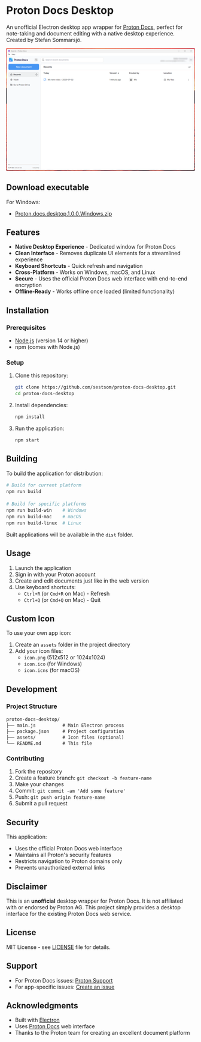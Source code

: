# Proton Docs Desktop

An unofficial Electron desktop app wrapper for [Proton Docs](https://docs.proton.me), perfect for note-taking and document editing with a native desktop experience.
Created by Stefan Sommarsjö.

![Proton Docs Desktop](screenshot.png)

## Download executable

For Windows:
- [Proton.docs.desktop.1.0.0.Windows.zip](https://github.com/sestsom/proton-docs-desktop/releases/)

## Features

- **Native Desktop Experience** - Dedicated window for Proton Docs
- **Clean Interface** - Removes duplicate UI elements for a streamlined experience
- **Keyboard Shortcuts** - Quick refresh and navigation
- **Cross-Platform** - Works on Windows, macOS, and Linux
- **Secure** - Uses the official Proton Docs web interface with end-to-end encryption
- **Offline-Ready** - Works offline once loaded (limited functionality)

## Installation

### Prerequisites
- [Node.js](https://nodejs.org/) (version 14 or higher)
- npm (comes with Node.js)

### Setup
1. Clone this repository:
   ```bash
   git clone https://github.com/sestsom/proton-docs-desktop.git
   cd proton-docs-desktop
   ```

2. Install dependencies:
   ```bash
   npm install
   ```

3. Run the application:
   ```bash
   npm start
   ```

## Building

To build the application for distribution:

```bash
# Build for current platform
npm run build

# Build for specific platforms
npm run build-win    # Windows
npm run build-mac    # macOS
npm run build-linux  # Linux
```

Built applications will be available in the `dist` folder.

## Usage

1. Launch the application
2. Sign in with your Proton account
3. Create and edit documents just like in the web version
4. Use keyboard shortcuts:
   - `Ctrl+R` (or `Cmd+R` on Mac) - Refresh
   - `Ctrl+Q` (or `Cmd+Q` on Mac) - Quit

## Custom Icon

To use your own app icon:
1. Create an `assets` folder in the project directory
2. Add your icon files:
   - `icon.png` (512x512 or 1024x1024)
   - `icon.ico` (for Windows)
   - `icon.icns` (for macOS)

## Development

### Project Structure
```
proton-docs-desktop/
├── main.js          # Main Electron process
├── package.json     # Project configuration
├── assets/          # Icon files (optional)
└── README.md        # This file
```

### Contributing
1. Fork the repository
2. Create a feature branch: `git checkout -b feature-name`
3. Make your changes
4. Commit: `git commit -am 'Add some feature'`
5. Push: `git push origin feature-name`
6. Submit a pull request

## Security

This application:
- Uses the official Proton Docs web interface
- Maintains all Proton's security features
- Restricts navigation to Proton domains only
- Prevents unauthorized external links

## Disclaimer

This is an **unofficial** desktop wrapper for Proton Docs. It is not affiliated with or endorsed by Proton AG. This project simply provides a desktop interface for the existing Proton Docs web service.

## License

MIT License - see [LICENSE](LICENSE) file for details.

## Support

- For Proton Docs issues: [Proton Support](https://proton.me/support)
- For app-specific issues: [Create an issue](https://github.com/sestsom/proton-docs-desktop/issues)

## Acknowledgments

- Built with [Electron](https://www.electronjs.org/)
- Uses [Proton Docs](https://docs.proton.me) web interface
- Thanks to the Proton team for creating an excellent document platform